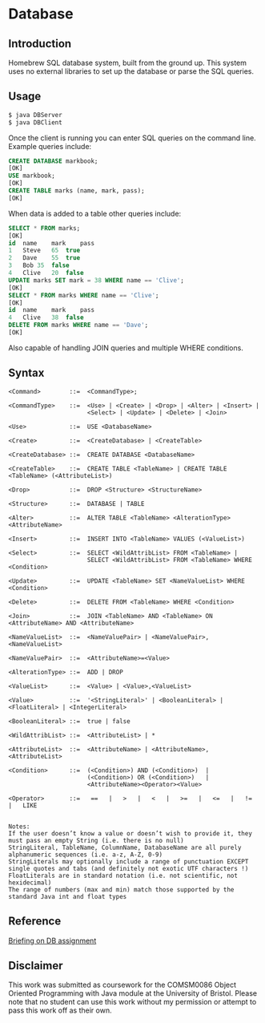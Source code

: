 # Database

## Introduction

Homebrew SQL database system, built from the ground up. This system uses no external libraries to set up the database or parse the SQL queries.

## Usage

```bash
$ java DBServer
$ java DBClient 
```

Once the client is running you can enter SQL queries on the command line. Example queries include:

```sql
CREATE DATABASE markbook;
[OK]
USE markbook;
[OK]
CREATE TABLE marks (name, mark, pass);
[OK]
```

When data is added to a table other queries include:

```sql
SELECT * FROM marks;
[OK]
id	name	mark	pass
1	Steve	65	true
2	Dave	55	true
3	Bob	35	false
4	Clive	20	false
UPDATE marks SET mark = 38 WHERE name == 'Clive';
[OK]
SELECT * FROM marks WHERE name == 'Clive';
[OK]
id	name	mark	pass
4	Clive	38	false
DELETE FROM marks WHERE name == 'Dave';
[OK]
```

Also capable of handling JOIN queries and multiple WHERE conditions.

## Syntax

```
<Command>        ::=  <CommandType>;

<CommandType>    ::=  <Use> | <Create> | <Drop> | <Alter> | <Insert> |
                      <Select> | <Update> | <Delete> | <Join>

<Use>            ::=  USE <DatabaseName>

<Create>         ::=  <CreateDatabase> | <CreateTable>

<CreateDatabase> ::=  CREATE DATABASE <DatabaseName>

<CreateTable>    ::=  CREATE TABLE <TableName> | CREATE TABLE <TableName> (<AttributeList>)

<Drop>           ::=  DROP <Structure> <StructureName>

<Structure>      ::=  DATABASE | TABLE

<Alter>          ::=  ALTER TABLE <TableName> <AlterationType> <AttributeName>

<Insert>         ::=  INSERT INTO <TableName> VALUES (<ValueList>)

<Select>         ::=  SELECT <WildAttribList> FROM <TableName> |
                      SELECT <WildAttribList> FROM <TableName> WHERE <Condition> 

<Update>         ::=  UPDATE <TableName> SET <NameValueList> WHERE <Condition> 

<Delete>         ::=  DELETE FROM <TableName> WHERE <Condition>

<Join>           ::=  JOIN <TableName> AND <TableName> ON <AttributeName> AND <AttributeName>

<NameValueList>  ::=  <NameValuePair> | <NameValuePair>,<NameValueList>

<NameValuePair>  ::=  <AttributeName>=<Value>

<AlterationType> ::=  ADD | DROP

<ValueList>      ::=  <Value> | <Value>,<ValueList>

<Value>          ::=  '<StringLiteral>' | <BooleanLiteral> | <FloatLiteral> | <IntegerLiteral>

<BooleanLiteral> ::=  true | false

<WildAttribList> ::=  <AttributeList> | *

<AttributeList>  ::=  <AttributeName> | <AttributeName>,<AttributeList>

<Condition>      ::=  (<Condition>) AND (<Condition>)  |
                      (<Condition>) OR (<Condition>)   |
                      <AttributeName><Operator><Value>

<Operator>       ::=   ==   |   >   |   <   |   >=   |   <=   |   !=   |   LIKE


Notes:
If the user doesn’t know a value or doesn’t wish to provide it, they must pass an empty String (i.e. there is no null)
StringLiteral, TableName, ColumnName, DatabaseName are all purely alphanumeric sequences (i.e. a-z, A-Z, 0-9)
StringLiterals may optionally include a range of punctuation EXCEPT single quotes and tabs (and definitely not exotic UTF characters !)
FloatLiterals are in standard notation (i.e. not scientific, not hexidecimal)
The range of numbers (max and min) match those supported by the standard Java int and float types
```

## Reference

[Briefing on DB assignment](https://github.com/drslock/JAVA2020/tree/main/Weekly%20Workbooks/06%20Briefing%20on%20DB%20assignment)

## Disclaimer

This work was submitted as coursework for the COMSM0086 Object Oriented Programming with Java module at the University of Bristol. Please note that no student can use this work without my permission or attempt to pass this work off as their own.

